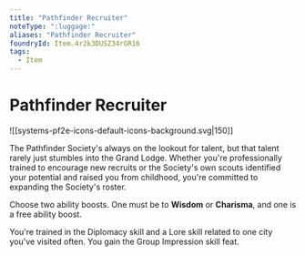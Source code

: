 ```yaml
---
title: "Pathfinder Recruiter"
noteType: ":luggage:"
aliases: "Pathfinder Recruiter"
foundryId: Item.4r2k3DUSZ34rGR16
tags:
  - Item
---
```


# Pathfinder Recruiter
![[systems-pf2e-icons-default-icons-background.svg|150]]

The Pathfinder Society's always on the lookout for talent, but that talent rarely just stumbles into the Grand Lodge. Whether you're professionally trained to encourage new recruits or the Society's own scouts identified your potential and raised you from childhood, you're committed to expanding the Society's roster.

Choose two ability boosts. One must be to **Wisdom** or **Charisma**, and one is a free ability boost.

You're trained in the Diplomacy skill and a Lore skill related to one city you've visited often. You gain the Group Impression skill feat.
